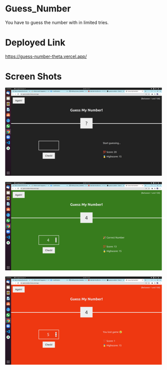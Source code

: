 # Guess_Number
You have to guess the number  with in limited tries. 

# Deployed Link
https://guess-number-theta.vercel.app/

# Screen Shots
![image info](./app_images/home.png)
<br><br>
![image info](./app_images/success.png)
<br><br>
![image info](./app_images/failed.png)
<br><br>
